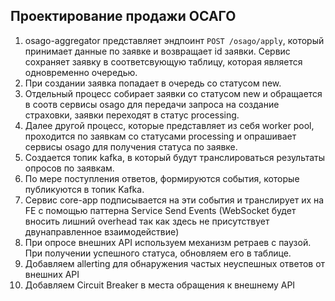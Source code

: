 ## Проектирование продажи ОСАГО

1) osago-aggregator представляет эндпоинт `POST /osago/apply`, который принимает данные по заявке и возвращает id заявки.
Сервис сохраняет заявку в соответсвующую таблицу, которая является одновременно очередью. 
2) При создании заявка попадает в очередь со статусом new. 
3) Отдельный процесс собирает заявки со статусом new и обращается в соотв сервисы osago для передачи
запроса на создание страховки, заявки переходят в статус processing. 
4) Далее другой процесс, которые представляет из себя worker pool,
проходится по заявкам со статусами processing и опрашивает сервисы osago для получения статуса по заявке.
5) Создается топик kafka, в который будут транслироваться результаты опросов по заявкам.  
6) По мере поступления ответов, формируются события, которые публикуются в топик Kafka.
7) Сервис core-app подписывается на эти события и транслирует их на FE с помощью паттерна Service Send Events
   (WebSocket будет вносить лишний overhead так как здесь не присутствует двунаправленное взаимодействие)
8) При опросе внешних API используем механизм ретраев с паузой. При получении успешного статуса, обновляем его в таблице.
9) Добавляем allerting для обнаружения частых неуспешных ответов от внешних API
10) Добавляем Circuit Breaker в места обращения к внешнему API 